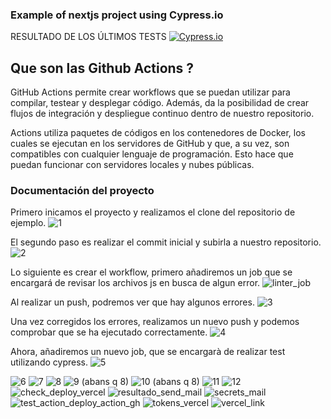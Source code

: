 ### Example of nextjs project using Cypress.io

<!---Start place for the badge -->
RESULTADO DE LOS ÚLTIMOS TESTS [![Cypress.io](https://img.shields.io/badge/tested%20with-Cypress-04C38E.svg)](https://www.cypress.io/)
<!---End place for the badge -->

## Que son las Github Actions ?

GitHub Actions permite crear workflows que se puedan utilizar para compilar, testear y desplegar código. Además, da la posibilidad de crear flujos de integración y despliegue continuo dentro de nuestro repositorio.

Actions utiliza paquetes de códigos en los contenedores de Docker, los cuales se ejecutan en los servidores de GitHub y que, a su vez, son compatibles con cualquier lenguaje de programación. Esto hace que puedan funcionar con servidores locales y nubes públicas.

### Documentación del proyecto

Primero inicamos el proyecto y realizamos el clone del repositorio de ejemplo.
![1](https://user-images.githubusercontent.com/79716922/146690083-ccb13a61-ff16-4047-87a9-d855e7f5f9c6.png)

El segundo paso es realizar el commit inicial y subirla a nuestro repositorio.
![2](https://user-images.githubusercontent.com/79716922/146690085-093cc70b-30e2-4217-b4f1-6bfeca308746.png)

Lo siguiente es crear el workflow, primero añadiremos un job que se encargará de revisar los archivos js en busca de algun error.
![linter_job](https://user-images.githubusercontent.com/79716922/146690608-055150c7-cca4-4949-a598-da81b36b0cc5.png)

Al realizar un push, podremos ver que hay algunos errores.
![3](https://user-images.githubusercontent.com/79716922/146690086-c9664f29-476d-4246-8432-c25d0f784a04.png)

Una vez corregidos los errores, realizamos un nuevo push y podemos comprobar que se ha ejecutado correctamente.
![4](https://user-images.githubusercontent.com/79716922/146690087-6d0fdfd8-81a0-4755-827c-dd23c3223004.png)

Ahora, añadiremos un nuevo job, que se encargarà de realizar test utilizando cypress.
![5](https://user-images.githubusercontent.com/79716922/146690089-76a388d1-f3b5-46a0-82f3-c224d7729a20.png)

![6](https://user-images.githubusercontent.com/79716922/146690091-aa1f59fa-2614-4972-91fb-5d814df68c0a.png)
![7](https://user-images.githubusercontent.com/79716922/146690092-a28b8170-8cda-4fe8-b8a3-de5e6793976e.png)
![8](https://user-images.githubusercontent.com/79716922/146690094-ed9bb6f8-bb0e-4025-ab5a-d66992c0f8e6.png)
![9 (abans q 8)](https://user-images.githubusercontent.com/79716922/146690095-ad19e806-6f66-456f-9024-6233ab4c6d67.png)
![10 (abans q 8)](https://user-images.githubusercontent.com/79716922/146690096-828d650f-1b86-42ee-a23a-4aa1d8f7008f.png)
![11](https://user-images.githubusercontent.com/79716922/146690097-4dc7dabf-e68e-4a10-a4fd-15de2bb2eb1c.png)
![12](https://user-images.githubusercontent.com/79716922/146690098-b89edec9-5e33-4c32-bd1f-ee412e586f70.png)
![check_deploy_vercel](https://user-images.githubusercontent.com/79716922/146690099-53249a42-4b75-4349-8a21-7752334654ce.png)
![resultado_send_mail](https://user-images.githubusercontent.com/79716922/146690101-fdd3db9d-612c-4a32-b47e-39538de2d80d.png)
![secrets_mail](https://user-images.githubusercontent.com/79716922/146690103-193477f2-292d-4f84-8e72-e84d617db159.png)
![test_action_deploy_action_gh](https://user-images.githubusercontent.com/79716922/146690105-d0962a43-43fd-42f1-895f-b64502c44f47.png)
![tokens_vercel](https://user-images.githubusercontent.com/79716922/146690106-b0b36706-245b-4966-baaf-d4e38e1fa39b.png)
![vercel_link](https://user-images.githubusercontent.com/79716922/146690107-804960c4-08ab-402d-84ab-c86cc46049d6.png)
